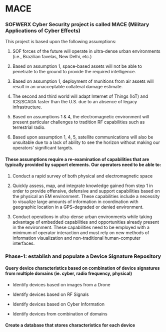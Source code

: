 # MACE
### SOFWERX Cyber Security project is called MACE (Military Applications of Cyber Effects)

This project is based upon the following assumptions:

   1. SOF forces of the future will operate in ultra-dense urban environments (i.e., Brazilian favelas, New Delhi, etc.)

   2. Based on assumption 1, space-based assets will not be able to penetrate to the ground to provide the required intelligence.

   3. Based on assumption 1, deployment of munitions from air assets will result in an unacceptable collateral damage estimate.

   4. The second and third world will adapt Internet of Things (IoT) and ICS/SCADA faster than the U.S. due to an absence of legacy infrastructure.

   5. Based on assumptions 1 & 4, the electromagnetic environment will present particular challenges to tradition RF capabilities such as terrestrial radio.

   6. Based upon assumption 1, 4, 5, satellite communications will also be unsuitable due to a lack of ability to see the horizon without making our operators’ significant targets.

#### These assumptions require a re-examination of capabilities that are typically provided by support elements. Our operators need to be able to:

   1. Conduct a rapid survey of both physical and electromagnetic space

   2. Quickly assess, map, and integrate knowledge gained from step 1 in order to provide offensive, defensive and support capabilities based on the physical an EM environment. These capabilities include a necessity to visualize large amounts of information in coordination with geographic location in a GPS-degraded or denied environment.

   3. Conduct operations in ultra-dense urban environments while taking advantage of embedded capabilities and opportunities already present in the environment. These capabilities need to be employed with a minimum of operator interaction and must rely on new methods of information visualization and non-traditional human-computer interfaces.

### Phase-1: establish and populate a Device Signature Repository

#### Query device characteristics based on combination of device signatures from multiple domains (ie. cyber, radio frequency, physical)

   * Identify devices based on images from a Drone

   * Identify devices based on RF Signals

   * Identify devices based on Cyber Information

   * Identify devices from combination of domains

#### Create a database that stores characteristics for each device
